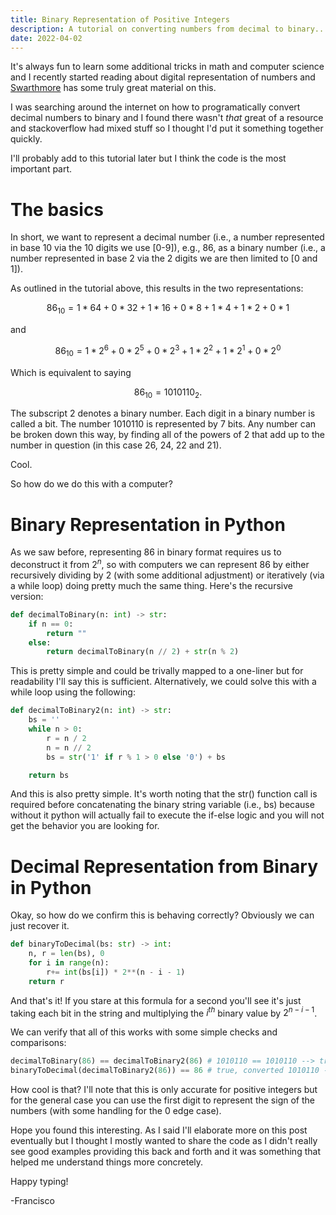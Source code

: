 ```yaml
---
title: Binary Representation of Positive Integers
description: A tutorial on converting numbers from decimal to binary...and back!
date: 2022-04-02
---
```


It's always fun to learn some additional tricks in math and computer science and I recently started reading about digital representation of numbers and [Swarthmore](https://www.swarthmore.edu/NatSci/echeeve1/Ref/BinaryMath/NumSys.html#:~:text=In%20summary%3A-,bit,numbers%20from%200%20to%20255.) has some truly great material on this.

I was searching around the internet on how to programatically convert decimal numbers to binary and I found there wasn't *that* great of a resource and stackoverflow had mixed stuff so I thought I'd put it something together quickly.

I'll probably add to this tutorial later but I think the code is the most important part.

# The basics

In short, we want to represent a decimal number (i.e., a number represented in base 10 via the 10 digits we use [0-9]), e.g., 86, as a binary number (i.e., a number represented in base 2 via the 2 digits we are then limited to [0 and 1]).

As outlined in the tutorial above, this results in the two representations:

$$86_{10} = 1*64 + 0*32 + 1*16 + 0*8 + 1*4 + 1*2 + 0*1$$

and

$$86_{10} = 1*2^6 + 0*2^5 + 0*2^3 + 1*2^2 + 1*2^1 + 0*2^0$$

Which is equivalent to saying

$$86_{10} = 1010110_2.$$

The subscript $2$ denotes a binary number. Each digit in a binary number is called a bit. The number 1010110 is represented by 7 bits. Any number can be broken down this way, by finding all of the powers of 2 that add up to the number in question (in this case 26, 24, 22 and 21).

Cool.

So how do we do this with a computer?

# Binary Representation in Python

As we saw before, representing 86 in binary format requires us to deconstruct it from $2^n$, so with computers we can represent 86 by either recursively dividing by 2 (with some additional adjustment) or iteratively (via a while loop) doing pretty much the same thing. Here's the recursive version:

```python
def decimalToBinary(n: int) -> str:
    if n == 0:
        return ""
    else:
        return decimalToBinary(n // 2) + str(n % 2)
```

This is pretty simple and could be trivally mapped to a one-liner but for readability I'll say this is sufficient. Alternatively, we could solve this with a while loop using the following:

```python
def decimalToBinary2(n: int) -> str:
    bs = ''
    while n > 0:
        r = n / 2
        n = n // 2
        bs = str('1' if r % 1 > 0 else '0') + bs

    return bs
```

And this is also pretty simple. It's worth noting that the str() function call is required before concatenating the binary string variable (i.e., bs) because without it python will actually fail to execute the if-else logic and you will not get the behavior you are looking for.

# Decimal Representation from Binary in Python

Okay, so how do we confirm this is behaving correctly? Obviously we can just recover it.


```python
def binaryToDecimal(bs: str) -> int:
    n, r = len(bs), 0
    for i in range(n):
        r+= int(bs[i]) * 2**(n - i - 1)
    return r
```

And that's it! If you stare at this formula for a second you'll see it's just taking each bit in the string and multiplying the $i^{th}$ binary value by $2^{n-i-1}$.

We can verify that all of this works with some simple checks and comparisons:

```python
decimalToBinary(86) == decimalToBinary2(86) # 1010110 == 1010110 --> true
binaryToDecimal(decimalToBinary2(86)) == 86 # true, converted 1010110 -> 86
```

How cool is that?  I'll note that this is only accurate for positive integers but for the general case you can use the first digit to represent the sign of the numbers (with some handling for the 0 edge case).

Hope you found this interesting. As I said I'll elaborate more on this post eventually but I thought I mostly wanted to share the code as I didn't really see good examples providing this back and forth and it was something that helped me understand things more concretely.

Happy typing!

-Francisco

